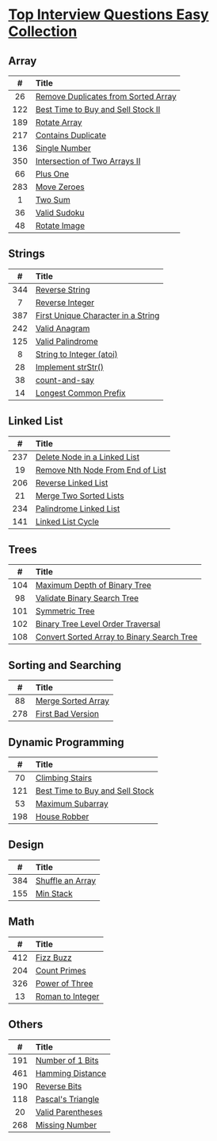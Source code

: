# [Top Interview Questions Easy Collection](https://leetcode.com/explore/interview/card/top-interview-questions-easy/)

## Array

| #    | Title                                                        |
| :--: | :----------------------------------------------------------- |
| 26   | [Remove Duplicates from Sorted Array](./note/026/README.md)  |
| 122  | [Best Time to Buy and Sell Stock II](./note/122/README.md)   |
| 189  | [Rotate Array](./note/189/README.md)                         |
| 217  | [Contains Duplicate](./note/217/README.md)                   |
| 136  | [Single Number](./note/136/README.md)                        |
| 350  | [Intersection of Two Arrays II](./note/350/README.md)        |
| 66   | [Plus One](./note/066/README.md)                             |
| 283  | [Move Zeroes](./note/283/README.md)                          |
| 1    | [Two Sum](./note/001/README.md)                              |
| 36   | [Valid Sudoku](./note/036/README.md)                         |
| 48   | [Rotate Image](./note/048/README.md)                         |

## Strings

| #    | Title                                                        |
| :--: | :----------------------------------------------------------- |
| 344  | [Reverse String](./note/344/README.md)                       |
| 7    | [Reverse Integer](./note/007/README.md)                      |
| 387  | [First Unique Character in a String](./note/387/README.md)   |
| 242  | [Valid Anagram](./note/242/README.md)                        |
| 125  | [Valid Palindrome](./note/125/README.md)                     |
| 8    | [String to Integer (atoi)](./note/008/README.md)             |
| 28   | [Implement strStr()](./note/028/README.md)                   |
| 38   | [count-and-say](./note/038/README.md)                        |
| 14   | [Longest Common Prefix](./note/014/README.md)                |

## Linked List

| #    | Title                                                        |
| :--: | :----------------------------------------------------------- |
| 237  | [Delete Node in a Linked List](./note/237/README.md)         |
| 19   | [Remove Nth Node From End of List](./note/019/README.md)     |
| 206  | [Reverse Linked List](./note/206/README.md)                  |
| 21   | [Merge Two Sorted Lists](./note/021/README.md)               |
| 234  | [Palindrome Linked List](./note/234/README.md)               |
| 141  | [Linked List Cycle](./note/141/README.md)                    |

## Trees

| #    | Title                                                               |
| :--: | :------------------------------------------------------------------ |
| 104  | [Maximum Depth of Binary Tree](./note/104/README.md)                |
| 98   | [Validate Binary Search Tree](./note/098/README.md)                 |
| 101  | [Symmetric Tree](./note/101/README.md)                              |
| 102  | [Binary Tree Level Order Traversal](./note/102/README.md)           |
| 108  | [Convert Sorted Array to Binary Search Tree](./note/108/README.md)  |

## Sorting and Searching

| #    | Title                                                        |
| :--: | :----------------------------------------------------------- |
| 88   | [Merge Sorted Array](./note/088/README.md)                   |
| 278  | [First Bad Version](./note/278/README.md)                    |

## Dynamic Programming

| #    | Title                                                        |
| :--: | :----------------------------------------------------------- |
| 70   | [Climbing Stairs](./note/070/README.md)                      |
| 121  | [Best Time to Buy and Sell Stock](./note/121/README.md)      |
| 53   | [Maximum Subarray](./note/053/README.md)                     |
| 198  | [House Robber](./note/198/README.md)                         |

## Design

| #    | Title                                                        |
| :--: | :----------------------------------------------------------- |
| 384  | [Shuffle an Array](./note/384/README.md)                     |
| 155  | [Min Stack](./note/155/README.md)                            |

## Math

| #    | Title                                                        |
| :--: | :----------------------------------------------------------- |
| 412  | [Fizz Buzz](./note/412/README.md)                            |
| 204  | [Count Primes](./note/204/README.md)                         |
| 326  | [Power of Three](./note/326/README.md)                       |
| 13   | [Roman to Integer](./note/013/README.md)                     |

## Others

| #    | Title                                                        |
| :--: | :----------------------------------------------------------- |
| 191  | [Number of 1 Bits](./note/191/README.md)                     |
| 461  | [Hamming Distance](./note/461/README.md)                     |
| 190  | [Reverse Bits](./note/190/README.md)                         |
| 118  | [Pascal's Triangle](./note/118/README.md)                    |
| 20   | [Valid Parentheses](./note/020/README.md)                    |
| 268  | [Missing Number](./note/268/README.md)                       |
